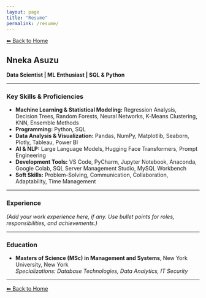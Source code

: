 ```yaml
---
layout: page
title: "Resume"
permalink: /resume/
---
```


[⬅ Back to Home](/)

## Nneka Asuzu

**Data Scientist | ML Enthusiast | SQL & Python**

---

### Key Skills & Proficiencies
- **Machine Learning & Statistical Modeling:** Regression Analysis, Decision Trees, Random Forests, Neural Networks, K-Means Clustering, KNN, Ensemble Methods  
- **Programming:** Python, SQL  
- **Data Analysis & Visualization:** Pandas, NumPy, Matplotlib, Seaborn, Plotly, Tableau, Power BI  
- **AI & NLP:** Large Language Models, Hugging Face Transformers, Prompt Engineering  
- **Development Tools:** VS Code, PyCharm, Jupyter Notebook, Anaconda, Google Colab, SQL Server Management Studio, MySQL Workbench  
- **Soft Skills:** Problem-Solving, Communication, Collaboration, Adaptability, Time Management  

---

### Experience
*(Add your work experience here, if any. Use bullet points for roles, responsibilities, and achievements.)*

---

### Education
- **Masters of Science (MSc) in Management and Systems**, New York University, New York  
  *Specializations: Database Technologies, Data Analytics, IT Security*

---

[⬅ Back to Home](/)

